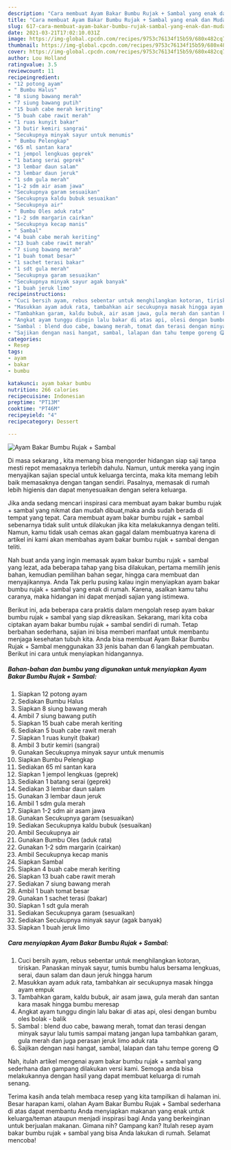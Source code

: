 ```yaml
---
description: "Cara membuat Ayam Bakar Bumbu Rujak + Sambal yang enak dan Mudah Dibuat"
title: "Cara membuat Ayam Bakar Bumbu Rujak + Sambal yang enak dan Mudah Dibuat"
slug: 617-cara-membuat-ayam-bakar-bumbu-rujak-sambal-yang-enak-dan-mudah-dibuat
date: 2021-03-21T17:02:10.031Z
image: https://img-global.cpcdn.com/recipes/9753c76134f15b59/680x482cq70/ayam-bakar-bumbu-rujak-sambal-foto-resep-utama.jpg
thumbnail: https://img-global.cpcdn.com/recipes/9753c76134f15b59/680x482cq70/ayam-bakar-bumbu-rujak-sambal-foto-resep-utama.jpg
cover: https://img-global.cpcdn.com/recipes/9753c76134f15b59/680x482cq70/ayam-bakar-bumbu-rujak-sambal-foto-resep-utama.jpg
author: Lou Holland
ratingvalue: 3.5
reviewcount: 11
recipeingredient:
- "12 potong ayam"
- " Bumbu Halus"
- "8 siung bawang merah"
- "7 siung bawang putih"
- "15 buah cabe merah keriting"
- "5 buah cabe rawit merah"
- "1 ruas kunyit bakar"
- "3 butir kemiri sangrai"
- "Secukupnya minyak sayur untuk menumis"
- " Bumbu Pelengkap"
- "65 ml santan kara"
- "1 jempol lengkuas geprek"
- "1 batang serai geprek"
- "3 lembar daun salam"
- "3 lembar daun jeruk"
- "1 sdm gula merah"
- "1-2 sdm air asam jawa"
- "Secukupnya garam sesuaikan"
- "Secukupnya kaldu bubuk sesuaikan"
- "Secukupnya air"
- " Bumbu Oles aduk rata"
- "1-2 sdm margarin cairkan"
- "Secukupnya kecap manis"
- " Sambal"
- "4 buah cabe merah keriting"
- "13 buah cabe rawit merah"
- "7 siung bawang merah"
- "1 buah tomat besar"
- "1 sachet terasi bakar"
- "1 sdt gula merah"
- "Secukupnya garam sesuaikan"
- "Secukupnya minyak sayur agak banyak"
- "1 buah jeruk limo"
recipeinstructions:
- "Cuci bersih ayam, rebus sebentar untuk menghilangkan kotoran, tiriskan. Panaskan minyak sayur, tumis bumbu halus bersama lengkuas, serai, daun salam dan daun jeruk hingga harum"
- "Masukkan ayam aduk rata, tambahkan air secukupnya masak hingga ayam empuk"
- "Tambahkan garam, kaldu bubuk, air asam jawa, gula merah dan santan kara masak hingga bumbu meresap"
- "Angkat ayam tunggu dingin lalu bakar di atas api, olesi dengan bumbu oles bolak - balik"
- "Sambal : blend duo cabe, bawang merah, tomat dan terasi dengan minyak sayur lalu tumis sampai matang jangan lupa tambahkan garam, gula merah dan juga perasan jeruk limo aduk rata"
- "Sajikan dengan nasi hangat, sambal, lalapan dan tahu tempe goreng 😋"
categories:
- Resep
tags:
- ayam
- bakar
- bumbu

katakunci: ayam bakar bumbu 
nutrition: 266 calories
recipecuisine: Indonesian
preptime: "PT13M"
cooktime: "PT46M"
recipeyield: "4"
recipecategory: Dessert

---
```



![Ayam Bakar Bumbu Rujak + Sambal](https://img-global.cpcdn.com/recipes/9753c76134f15b59/680x482cq70/ayam-bakar-bumbu-rujak-sambal-foto-resep-utama.jpg)

Di masa  sekarang , kita memang bisa mengorder hidangan siap saji tanpa mesti repot memasaknya terlebih dahulu. Namun, untuk mereka yang ingin menyajikan sajian special untuk keluarga tercinta, maka kita memang lebih baik memasaknya dengan tangan sendiri. Pasalnya, memasak di rumah lebih higienis dan dapat menyesuaikan dengan selera keluarga.

Jika anda sedang mencari inspirasi cara membuat ayam bakar bumbu rujak + sambal yang nikmat dan mudah dibuat,maka anda sudah berada di tempat yang tepat. Cara membuat ayam bakar bumbu rujak + sambal  sebenarnya tidak sulit untuk dilakukan jika kita melakukannya dengan teliti. Namun, kamu tidak usah cemas akan gagal dalam membuatnya 
karena di artikel ini kami akan membahas ayam bakar bumbu rujak + sambal dengan teliti.  



Nah buat anda yang ingin memasak ayam bakar bumbu rujak + sambal yang lezat, ada beberapa tahap yang bisa dilakukan, pertama memilih jenis bahan, kemudian pemilihan bahan segar, hingga cara membuat dan menyajikannya. Anda Tak perlu pusing kalau ingin menyiapkan ayam bakar bumbu rujak + sambal yang enak di rumah. Karena, asalkan kamu  tahu caranya, maka hidangan ini dapat menjadi sajian yang istimewa.

Berikut ini, ada beberapa cara praktis  dalam mengolah resep ayam bakar bumbu rujak + sambal yang siap dikreasikan. Sekarang, mari kita coba ciptakan ayam bakar bumbu rujak + sambal sendiri di rumah. Tetap berbahan sederhana, sajian ini bisa memberi manfaat untuk membantu menjaga kesehatan tubuh kita. Anda bisa membuat Ayam Bakar Bumbu Rujak + Sambal menggunakan 33 jenis bahan dan 6 langkah pembuatan. Berikut ini cara untuk menyiapkan hidangannya.

<!--inarticleads1-->

##### Bahan-bahan dan bumbu yang digunakan untuk menyiapkan Ayam Bakar Bumbu Rujak + Sambal:

1. Siapkan 12 potong ayam
1. Sediakan  Bumbu Halus
1. Siapkan 8 siung bawang merah
1. Ambil 7 siung bawang putih
1. Siapkan 15 buah cabe merah keriting
1. Sediakan 5 buah cabe rawit merah
1. Siapkan 1 ruas kunyit (bakar)
1. Ambil 3 butir kemiri (sangrai)
1. Gunakan Secukupnya minyak sayur untuk menumis
1. Siapkan  Bumbu Pelengkap
1. Sediakan 65 ml santan kara
1. Siapkan 1 jempol lengkuas (geprek)
1. Sediakan 1 batang serai (geprek)
1. Sediakan 3 lembar daun salam
1. Gunakan 3 lembar daun jeruk
1. Ambil 1 sdm gula merah
1. Siapkan 1-2 sdm air asam jawa
1. Gunakan Secukupnya garam (sesuaikan)
1. Sediakan Secukupnya kaldu bubuk (sesuaikan)
1. Ambil Secukupnya air
1. Gunakan  Bumbu Oles (aduk rata)
1. Gunakan 1-2 sdm margarin (cairkan)
1. Ambil Secukupnya kecap manis
1. Siapkan  Sambal
1. Siapkan 4 buah cabe merah keriting
1. Siapkan 13 buah cabe rawit merah
1. Sediakan 7 siung bawang merah
1. Ambil 1 buah tomat besar
1. Gunakan 1 sachet terasi (bakar)
1. Siapkan 1 sdt gula merah
1. Sediakan Secukupnya garam (sesuaikan)
1. Sediakan Secukupnya minyak sayur (agak banyak)
1. Siapkan 1 buah jeruk limo




<!--inarticleads2-->

##### Cara menyiapkan Ayam Bakar Bumbu Rujak + Sambal:

1. Cuci bersih ayam, rebus sebentar untuk menghilangkan kotoran, tiriskan. Panaskan minyak sayur, tumis bumbu halus bersama lengkuas, serai, daun salam dan daun jeruk hingga harum
1. Masukkan ayam aduk rata, tambahkan air secukupnya masak hingga ayam empuk
1. Tambahkan garam, kaldu bubuk, air asam jawa, gula merah dan santan kara masak hingga bumbu meresap
1. Angkat ayam tunggu dingin lalu bakar di atas api, olesi dengan bumbu oles bolak - balik
1. Sambal : blend duo cabe, bawang merah, tomat dan terasi dengan minyak sayur lalu tumis sampai matang jangan lupa tambahkan garam, gula merah dan juga perasan jeruk limo aduk rata
1. Sajikan dengan nasi hangat, sambal, lalapan dan tahu tempe goreng 😋




Nah, itulah artikel mengenai  ayam bakar bumbu rujak + sambal  yang sederhana dan gampang dilakukan versi kami. Semoga anda bisa melakukannya dengan hasil yang dapat membuat keluarga di rumah senang. 

Terima kasih anda telah membaca resep yang kita tampilkan di halaman ini. Besar harapan kami, olahan  Ayam Bakar Bumbu Rujak + Sambal sederhana di atas dapat membantu Anda menyiapkan makanan yang enak untuk keluarga/teman ataupun menjadi inspirasi bagi Anda yang berkeinginan untuk berjualan makanan. Gimana nih? Gampang kan? Itulah resep ayam bakar bumbu rujak + sambal yang bisa Anda lakukan di rumah. Selamat mencoba!


